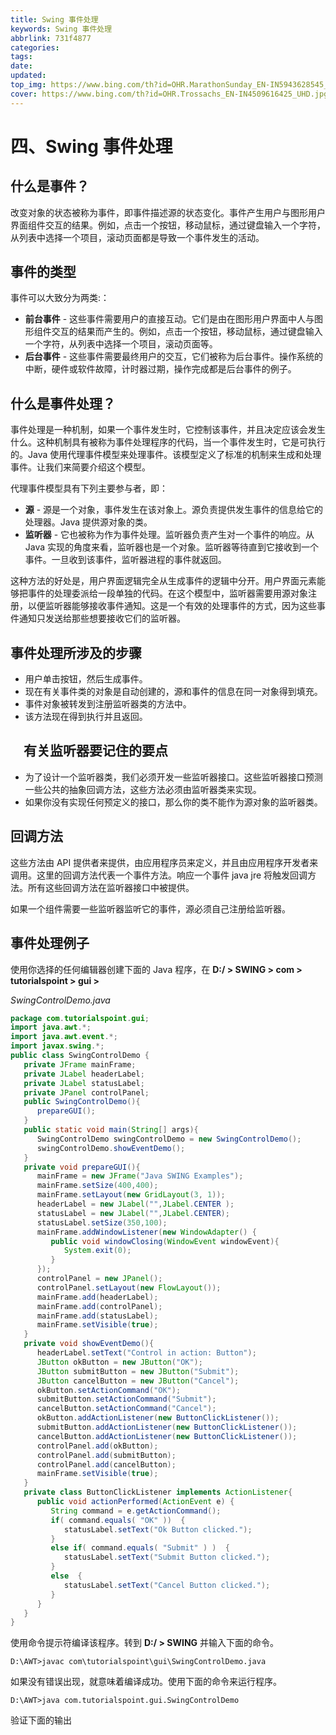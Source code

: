 ```yaml
---
title: Swing 事件处理
keywords: Swing 事件处理
abbrlink: 731f4877
categories:
tags:
date:
updated:
top_img: https://www.bing.com/th?id=OHR.MarathonSunday_EN-IN5943628545_UHD.jpg
cover: https://www.bing.com/th?id=OHR.Trossachs_EN-IN4509616425_UHD.jpg
---
```

# 四、Swing 事件处理

## 什么是事件？

改变对象的状态被称为事件，即事件描述源的状态变化。事件产生用户与图形用户界面组件交互的结果。例如，点击一个按钮，移动鼠标，通过键盘输入一个字符，从列表中选择一个项目，滚动页面都是导致一个事件发生的活动。

## 事件的类型

事件可以大致分为两类:：

- **前台事件** - 这些事件需要用户的直接互动。它们是由在图形用户界面中人与图形组件交互的结果而产生的。例如，点击一个按钮，移动鼠标，通过键盘输入一个字符，从列表中选择一个项目，滚动页面等。
- **后台事件** - 这些事件需要最终用户的交互，它们被称为后台事件。操作系统的中断，硬件或软件故障，计时器过期，操作完成都是后台事件的例子。

## 什么是事件处理？

事件处理是一种机制，如果一个事件发生时，它控制该事件，并且决定应该会发生什么。这种机制具有被称为事件处理程序的代码，当一个事件发生时，它是可执行的。Java 使用代理事件模型来处理事件。该模型定义了标准的机制来生成和处理事件。让我们来简要介绍这个模型。

代理事件模型具有下列主要参与者，即：

- **源** - 源是一个对象，事件发生在该对象上。源负责提供发生事件的信息给它的处理器。Java 提供源对象的类。
- **监听器** - 它也被称为作为事件处理。监听器负责产生对一个事件的响应。从 Java 实现的角度来看，监听器也是一个对象。监听器等待直到它接收到一个事件。一旦收到该事件，监听器进程的事件就返回。

这种方法的好处是，用户界面逻辑完全从生成事件的逻辑中分开。用户界面元素能够把事件的处理委派给一段单独的代码。在这个模型中，监听器需要用源对象注册，以便监听器能够接收事件通知。这是一个有效的处理事件的方式，因为这些事件通知只发送给那些想要接收它们的监听器。

## 事件处理所涉及的步骤

- 用户单击按钮，然后生成事件。
- 现在有关事件类的对象是自动创建的，源和事件的信息在同一对象得到填充。
- 事件对象被转发到注册监听器类的方法中。
- 该方法现在得到执行并且返回。

## 　有关监听器要记住的要点

- 为了设计一个监听器类，我们必须开发一些监听器接口。这些监听器接口预测一些公共的抽象回调方法，这些方法必须由监听器类来实现。
- 如果你没有实现任何预定义的接口，那么你的类不能作为源对象的监听器类。

## 回调方法

这些方法由 API 提供者来提供，由应用程序员来定义，并且由应用程序开发者来调用。这里的回调方法代表一个事件方法。响应一个事件 java jre 将触发回调方法。所有这些回调方法在监听器接口中被提供。

如果一个组件需要一些监听器监听它的事件，源必须自己注册给监听器。

## 事件处理例子

使用你选择的任何编辑器创建下面的 Java 程序，在 **D:/ > SWING > com > tutorialspoint > gui >**

*SwingControlDemo.java*

```java
package com.tutorialspoint.gui;
import java.awt.*;
import java.awt.event.*;
import javax.swing.*;
public class SwingControlDemo {
   private JFrame mainFrame;
   private JLabel headerLabel;
   private JLabel statusLabel;
   private JPanel controlPanel;
   public SwingControlDemo(){
      prepareGUI();
   }
   public static void main(String[] args){
      SwingControlDemo swingControlDemo = new SwingControlDemo();  
      swingControlDemo.showEventDemo();       
   }      
   private void prepareGUI(){
      mainFrame = new JFrame("Java SWING Examples");
      mainFrame.setSize(400,400);
      mainFrame.setLayout(new GridLayout(3, 1));
      headerLabel = new JLabel("",JLabel.CENTER );
      statusLabel = new JLabel("",JLabel.CENTER);        
      statusLabel.setSize(350,100);
      mainFrame.addWindowListener(new WindowAdapter() {
         public void windowClosing(WindowEvent windowEvent){
            System.exit(0);
         }        
      });    
      controlPanel = new JPanel();
      controlPanel.setLayout(new FlowLayout());
      mainFrame.add(headerLabel);
      mainFrame.add(controlPanel);
      mainFrame.add(statusLabel);
      mainFrame.setVisible(true);  
   }
   private void showEventDemo(){
      headerLabel.setText("Control in action: Button"); 
      JButton okButton = new JButton("OK");
      JButton submitButton = new JButton("Submit");
      JButton cancelButton = new JButton("Cancel");
      okButton.setActionCommand("OK");
      submitButton.setActionCommand("Submit");
      cancelButton.setActionCommand("Cancel");
      okButton.addActionListener(new ButtonClickListener()); 
      submitButton.addActionListener(new ButtonClickListener()); 
      cancelButton.addActionListener(new ButtonClickListener()); 
      controlPanel.add(okButton);
      controlPanel.add(submitButton);
      controlPanel.add(cancelButton);       
      mainFrame.setVisible(true);  
   }
   private class ButtonClickListener implements ActionListener{
      public void actionPerformed(ActionEvent e) {
         String command = e.getActionCommand();  
         if( command.equals( "OK" ))  {
            statusLabel.setText("Ok Button clicked.");
         }
         else if( command.equals( "Submit" ) )  {
            statusLabel.setText("Submit Button clicked."); 
         }
         else  {
            statusLabel.setText("Cancel Button clicked.");
         }      
      }     
   }
}
```

使用命令提示符编译该程序。转到 **D:/ > SWING** 并输入下面的命令。

```
D:\AWT>javac com\tutorialspoint\gui\SwingControlDemo.java
```

如果没有错误出现，就意味着编译成功。使用下面的命令来运行程序。

```
D:\AWT>java com.tutorialspoint.gui.SwingControlDemo
```

验证下面的输出